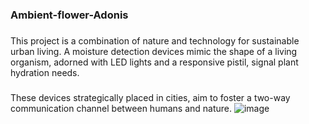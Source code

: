 ### Ambient-flower-Adonis
###
###
This project is a combination of nature and technology for sustainable urban living. 
A moisture detection devices mimic the shape of a living organism,  adorned 
with LED lights and a responsive pistil, signal plant hydration needs. 
###
These devices strategically placed in cities, aim to foster a two-way communication channel
between humans and nature. ![image](https://github.com/euphiefurry/Ambient-flower-Adonis/assets/93790647/acecd98a-5ed5-4faf-bbe0-a19fd613c343)
